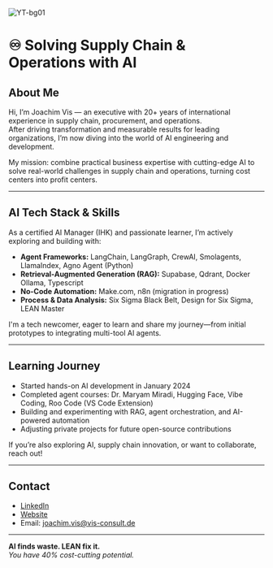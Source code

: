 ![YT-bg01](https://github.com/user-attachments/assets/5209ee45-978e-4b41-94bf-af979a9dcd23)

# ♾️ Solving Supply Chain & Operations with AI

## About Me

Hi, I’m Joachim Vis — an executive with 20+ years of international experience in supply chain, procurement, and operations.  
After driving transformation and measurable results for leading organizations, I’m now diving into the world of AI engineering and development.

My mission: combine practical business expertise with cutting-edge AI to solve real-world challenges in supply chain and operations, turning cost centers into profit centers.

---

## AI Tech Stack & Skills

As a certified AI Manager (IHK) and passionate learner, I’m actively exploring and building with:

- **Agent Frameworks:** LangChain, LangGraph, CrewAI, Smolagents, LlamaIndex, Agno Agent (Python)
- **Retrieval-Augmented Generation (RAG):** Supabase, Qdrant, Docker Ollama, Typescript
- **No-Code Automation:** Make.com, n8n (migration in progress)
- **Process & Data Analysis:** Six Sigma Black Belt, Design for Six Sigma, LEAN Master

I'm a tech newcomer, eager to learn and share my journey—from initial prototypes to integrating multi-tool AI agents.

---

## Learning Journey

- Started hands-on AI development in January 2024
- Completed agent courses: Dr. Maryam Miradi, Hugging Face, Vibe Coding, Roo Code (VS Code Extension)
- Building and experimenting with RAG, agent orchestration, and AI-powered automation
- Adjusting private projects for future open-source contributions

If you’re also exploring AI, supply chain innovation, or want to collaborate, reach out!

---

## Contact

- [LinkedIn](https://www.linkedin.com/in/joachim-m-vis-869a99124/)
- [Website](https://www.vis-consult.de)
- Email: joachim.vis@vis-consult.de

---

**AI finds waste. LEAN fix it.**  
_You have 40% cost-cutting potential._
